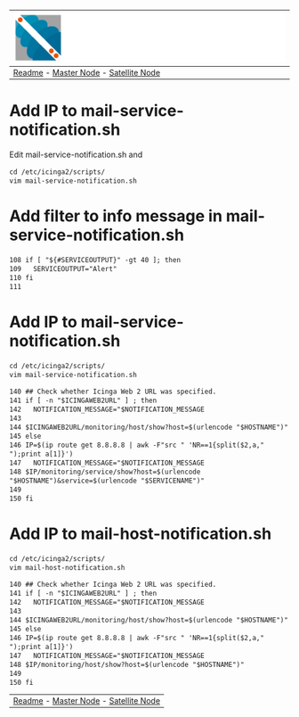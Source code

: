 | ![Sigma Telecom](/docs/logo-sigma.svg)                                                                                 |
| ---------------------------------------------------------------------------------------------------------------------- |
| [Readme](/readme.md) - [Master Node](/docs/setup_master_debian.md) - [Satellite Node](/docs/setup_satellite_debian.md) |

# Add IP to mail-service-notification.sh
Edit mail-service-notification.sh and 

```
cd /etc/icinga2/scripts/
vim mail-service-notification.sh
```
# Add filter to info message in mail-service-notification.sh
```
108 if [ "${#SERVICEOUTPUT}" -gt 40 ]; then
109   SERVICEOUTPUT="Alert"
110 fi
111
```

# Add IP to mail-service-notification.sh

```
cd /etc/icinga2/scripts/
vim mail-service-notification.sh
```

```
140 ## Check whether Icinga Web 2 URL was specified.
141 if [ -n "$ICINGAWEB2URL" ] ; then
142   NOTIFICATION_MESSAGE="$NOTIFICATION_MESSAGE
143
144 $ICINGAWEB2URL/monitoring/host/show?host=$(urlencode "$HOSTNAME")"
145 else
146 IP=$(ip route get 8.8.8.8 | awk -F"src " 'NR==1{split($2,a," ");print a[1]}')
147   NOTIFICATION_MESSAGE="$NOTIFICATION_MESSAGE
148 $IP/monitoring/service/show?host=$(urlencode "$HOSTNAME")&service=$(urlencode "$SERVICENAME")"
149
150 fi
```

# Add IP to mail-host-notification.sh

```
cd /etc/icinga2/scripts/
vim mail-host-notification.sh
```

```
140 ## Check whether Icinga Web 2 URL was specified.
141 if [ -n "$ICINGAWEB2URL" ] ; then
142   NOTIFICATION_MESSAGE="$NOTIFICATION_MESSAGE
143
144 $ICINGAWEB2URL/monitoring/host/show?host=$(urlencode "$HOSTNAME")"
145 else
146 IP=$(ip route get 8.8.8.8 | awk -F"src " 'NR==1{split($2,a," ");print a[1]}')
147   NOTIFICATION_MESSAGE="$NOTIFICATION_MESSAGE
148 $IP/monitoring/host/show?host=$(urlencode "$HOSTNAME")"
149
150 fi
```

|                                                                                                                        |
| ---------------------------------------------------------------------------------------------------------------------- |
| [Readme](/readme.md) - [Master Node](/docs/setup_master_debian.md) - [Satellite Node](/docs/setup_satellite_debian.md) |
